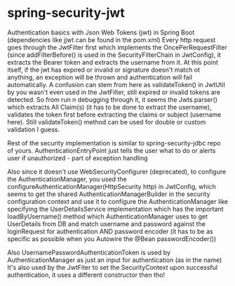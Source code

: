 # spring-security-jwt
Authentication basics with Json Web Tokens (jwt) in Spring Boot (dependencies like jjwt can be found in the pom.xml) 
Every http request goes through the JwtFilter first which implements the OncePerRequestFilter (since addFilterBefore() is used in the
SecurityFilterChain in JwtConfig), it extracts the Bearer token and extracts the username from it. At this point itself, if the jwt has
expired or invalid or signature doesn't match ot anything, an exception will be thrown and authentication will fail automatically.
A confusion can stem from here as validateToken() in JwtUtil by you wasn't even used in the JwtFilter, still expired or invalid
tokens are detected. So from run n debugging through it, it seems the Jwts.parser() which extracts All Claim(s) (it has to be done
to extract the username), validates the token first before extracting the claims or subject (username here). Still validateToken() method 
can be used for double or custom validation I guess. 

Rest of the security implementation is similar to spring-security-jdbc repo of yours. AuthenticationEntryPoint just tells the user
what to do or alerts user if unauthorized - part of exception handling

Also since it doesn't use WebSecurityConfigurer (deprecated), to configure the AuthenticationManager, you used the configureAuthenticationManager(HttpSecurity http) in JwtConfig, which seems to get the shared AuthenticationManagerBuilder in the
security configuration context and use it to configure the AuthenticationManager like specifying the UserDetailsService implementation
which has the important loadByUsername() method which AuthenticationManager uses to get UserDetails from DB and match username and password
against the loginRequest for authentication AND password encoder (it has to be as specific as possible when you Autowire the @Bean passwordEncoder())

Also UsernamePasswordAuthenticationToken is used by AuthenticationManager as just an input for authentication (as in the name)
It's also used by the JwtFiter to set the SecurityContext upon successful authentication, it uses a different constructor then tho!


